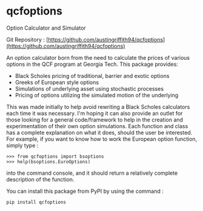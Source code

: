 # qcfoptions
Option Calculator and Simulator

Git Repository : [https://github.com/austingriffith94/qcfoptions](https://github.com/austingriffith94/qcfoptions)

An option calculator born from the need to calculate the prices of various options in the QCF program at Georgia Tech. This package provides:

* Black Scholes pricing of traditional, barrier and exotic options
* Greeks of European style options
* Simulations of underlying asset using stochastic processes
* Pricing of options utilizing the simulated motion of the underlying

This was made initially to help avoid rewriting a Black Scholes calculators each time it was necessary. I'm hoping it can also provide an outlet for those looking for a general code/framework to help in the creation and experimentation of their own option simulations. Each function and class has a complete explanation on what it does, should the user be interested. For example, if you want to know how to work the European option function, simply type :

    >>> from qcfoptions import bsoptions
    >>> help(bsoptions.EuroOptions)

into the command console, and it should return a relatively complete description of the function.

You can install this package from PyPI by using the command :

    pip install qcfoptions
